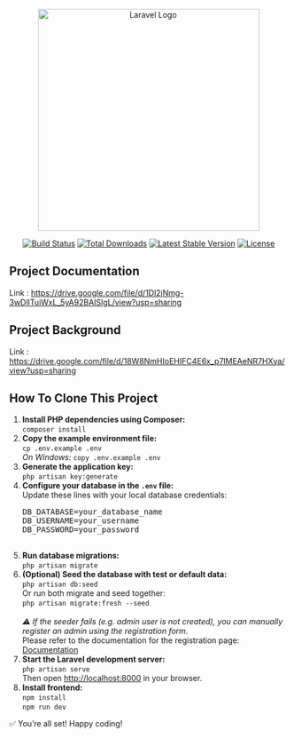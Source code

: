 <p align="center"><a href="https://laravel.com" target="_blank"><img src="https://raw.githubusercontent.com/laravel/art/master/logo-lockup/5%20SVG/2%20CMYK/1%20Full%20Color/laravel-logolockup-cmyk-red.svg" width="400" alt="Laravel Logo"></a></p>

<p align="center">
<a href="https://github.com/laravel/framework/actions"><img src="https://github.com/laravel/framework/workflows/tests/badge.svg" alt="Build Status"></a>
<a href="https://packagist.org/packages/laravel/framework"><img src="https://img.shields.io/packagist/dt/laravel/framework" alt="Total Downloads"></a>
<a href="https://packagist.org/packages/laravel/framework"><img src="https://img.shields.io/packagist/v/laravel/framework" alt="Latest Stable Version"></a>
<a href="https://packagist.org/packages/laravel/framework"><img src="https://img.shields.io/packagist/l/laravel/framework" alt="License"></a>
</p>

## Project Documentation
Link : https://drive.google.com/file/d/1Dl2jNmg-3wDlITuiWxL_5yA92BAISlgL/view?usp=sharing

## Project Background
Link : https://drive.google.com/file/d/18W8NmHIoEHIFC4E6x_p7lMEAeNR7HXya/view?usp=sharing

## How To Clone This Project
<ol>
  <li>
    <strong>Install PHP dependencies using Composer:</strong><br>
    <code>composer install</code>
  </li>

  <li>
    <strong>Copy the example environment file:</strong><br>
    <code>cp .env.example .env</code><br>
    <em>On Windows:</em> <code>copy .env.example .env</code>
  </li>

  <li>
    <strong>Generate the application key:</strong><br>
    <code>php artisan key:generate</code>
  </li>

  <li>
    <strong>Configure your database in the <code>.env</code> file:</strong><br>
    Update these lines with your local database credentials:
    <pre>
DB_DATABASE=your_database_name
DB_USERNAME=your_username
DB_PASSWORD=your_password
    </pre>
  </li>

  <li>
    <strong>Run database migrations:</strong><br>
    <code>php artisan migrate</code>
  </li>

  <li>
    <strong>(Optional) Seed the database with test or default data:</strong><br>
    <code>php artisan db:seed</code><br>
    Or run both migrate and seed together:<br>
    <code>php artisan migrate:fresh --seed</code> <br><br>

   
  </li>
   <em>⚠️ If the seeder fails (e.g. admin user is not created), you can manually register an admin using the registration form.</em><br>
    Please refer to the documentation for the registration page: <br>
    <a class="cta-btn"
       href="https://drive.google.com/file/d/1Dl2jNmg-3wDlITuiWxL_5yA92BAISlgL/view?usp=sharing"
       target="_blank"
       rel="noopener noreferrer">
       Documentation
    </a>

  <li>
    <strong>Start the Laravel development server:</strong><br>
    <code>php artisan serve</code><br>
    Then open <a href="http://localhost:8000" target="_blank" rel="noopener noreferrer">http://localhost:8000</a> in your browser.
  </li>

  <li>
    <strong>Install frontend:</strong><br>
    <code>npm install</code><br>
    <code>npm run dev</code>
  </li>
</ol>

<p>✅ You’re all set! Happy coding!</p>


